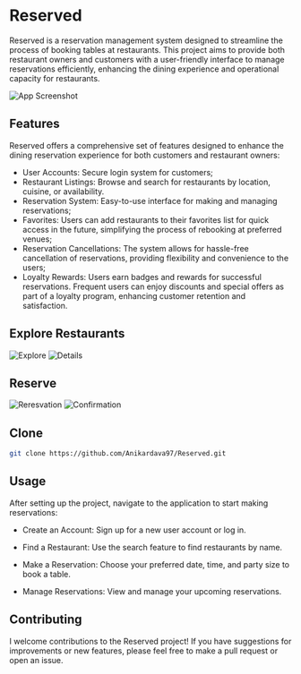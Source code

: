 
# Reserved

Reserved is a reservation management system designed to streamline the process of booking tables at restaurants. This project aims to provide both restaurant owners and customers with a user-friendly interface to manage reservations efficiently, enhancing the dining experience and operational capacity for restaurants.

![App Screenshot](https://i.ibb.co/mRF0pvT/Image.png)


## Features
Reserved offers a comprehensive set of features designed to enhance the dining reservation experience for both customers and restaurant owners:
- User Accounts: Secure login system for customers;
- Restaurant Listings: Browse and search for restaurants by location, cuisine, or availability.
- Reservation System: Easy-to-use interface for making and managing reservations;
- Favorites: Users can add restaurants to their favorites list for quick access in the future, simplifying the process of rebooking at preferred venues;
- Reservation Cancellations: The system allows for hassle-free cancellation of reservations, providing flexibility and convenience to the users;
- Loyalty Rewards: Users earn badges and rewards for successful reservations. Frequent users can enjoy discounts and special offers as part of a loyalty program, enhancing customer retention and satisfaction.

## Explore Restaurants
![Explore](https://github.com/Anikardava97/Reserved/assets/145837570/6d6f8ab2-bb97-4f94-867f-ae5d8c93bbb3)
![Details](https://github.com/Anikardava97/Reserved/assets/145837570/5fb4bfb4-f817-4191-b350-255ff91d712b)

## Reserve
![Reresvation](https://github.com/Anikardava97/Reserved/assets/145837570/f34a1db1-1cdd-434d-8574-b5193bd2ad93)
![Confirmation](https://github.com/Anikardava97/Reserved/assets/145837570/49773d83-250a-4c42-8b90-04c68bf29416)

## Clone


```bash
git clone https://github.com/Anikardava97/Reserved.git
```
    
## Usage
After setting up the project, navigate to the application to start making reservations:

- Create an Account: Sign up for a new user account or log in.

- Find a Restaurant: Use the search feature to find restaurants by name.

- Make a Reservation: Choose your preferred date, time, and party size to book a table.

- Manage Reservations: View and manage your upcoming reservations.

## Contributing

I welcome contributions to the Reserved project! If you have suggestions for improvements or new features, please feel free to make a pull request or open an issue.
